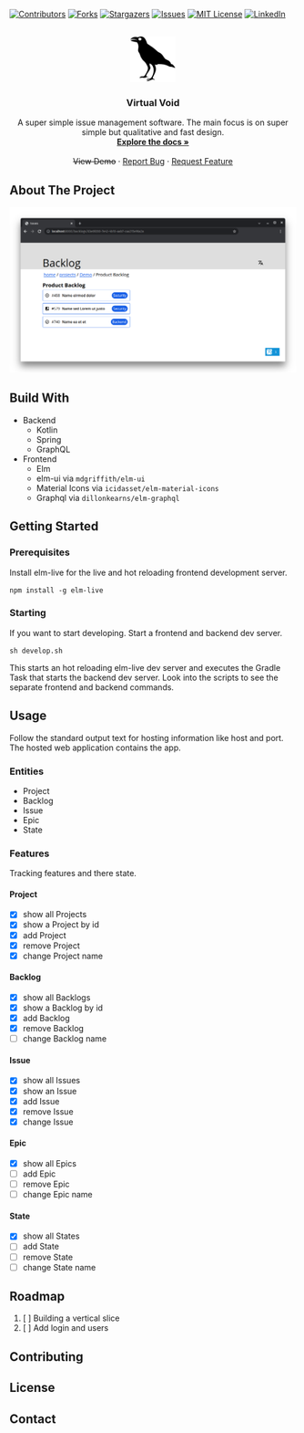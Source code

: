 <div id="top"></div>

[![Contributors][contributors-shield]][contributors-url]
[![Forks][forks-shield]][forks-url]
[![Stargazers][stars-shield]][stars-url]
[![Issues][issues-shield]][issues-url]
[![MIT License][license-shield]][license-url]
[![LinkedIn][linkedin-shield]][linkedin-url]


<!-- PROJECT LOGO -->
<br />
<div align="center">
  <a href="https://github.com/othneildrew/Best-README-Template">
    <img src="images/logo.svg" alt="Logo" width="80" height="80">
  </a>

<h3 align="center">Virtual Void</h3>
  <p align="center">
    A super simple issue management software. The main focus
    is on super simple but qualitative and fast design.
    <br />
    <a href="https://github.com/janekx21/VirtualVoid/wiki"><strong>Explore the docs &raquo;</strong></a>
    <br />
    <br />
    <span style="text-decoration: line-through" title="There is currently no demo hosted">View Demo</span>
    &middot;
    <a href="https://github.com/janekx21/VirtualVoid/issues">Report Bug</a>
    &middot;
    <a href="https://github.com/janekx21/VirtualVoid/issues">Request Feature</a>
  </p>
</div>

<!-- TABLE OF CONTENTS -->
<!-- TODO create
<details>
  <summary>Table of Contents</summary>
  <ol>
    <li>
      <a href="#about-the-project">About The Project</a>
      <ul>
        <li><a href="#built-with">Built With</a></li>
      </ul>
    </li>
    <li>
      <a href="#getting-started">Getting Started</a>
      <ul>
        <li><a href="#prerequisites">Prerequisites</a></li>
        <li><a href="#installation">Installation</a></li>
      </ul>
    </li>
    <li><a href="#usage">Usage</a></li>
    <li><a href="#roadmap">Roadmap</a></li>
    <li><a href="#contributing">Contributing</a></li>
    <li><a href="#license">License</a></li>
    <li><a href="#contact">Contact</a></li>
    <li><a href="#acknowledgments">Acknowledgments</a></li>
  </ol>
</details>
-->

## About The Project

![Product Name Screen Shot][product-screenshot]

<!-- TODO write something about the project -->

## Build With

- Backend
    - Kotlin
    - Spring
    - GraphQL
- Frontend
    - Elm
    - elm-ui via `mdgriffith/elm-ui`
    - Material Icons via `icidasset/elm-material-icons`
    - Graphql via `dillonkearns/elm-graphql`

## Getting Started

### Prerequisites

Install elm-live for the live and hot reloading frontend development server.

```shell
npm install -g elm-live
```

### Starting

If you want to start developing.
Start a frontend and backend dev server.

```shell
sh develop.sh
```

This starts an hot reloading elm-live dev server and executes the Gradle Task that starts the
backend dev server.
Look into the scripts to see the separate frontend and backend commands.

## Usage

Follow the standard output text for hosting information like host and port.
The hosted web application contains the app.

### Entities

- Project
- Backlog
- Issue
- Epic
- State

### Features

Tracking features and there state.

#### Project

- [x] show all Projects
- [x] show a Project by id
- [x] add Project
- [x] remove Project
- [x] change Project name

#### Backlog

- [x] show all Backlogs
- [x] show a Backlog by id
- [x] add Backlog
- [x] remove Backlog
- [ ] change Backlog name

#### Issue

- [x] show all Issues
- [x] show an Issue
- [x] add Issue
- [x] remove Issue
- [x] change Issue

#### Epic

- [x] show all Epics
- [ ] add Epic
- [ ] remove Epic
- [ ] change Epic name

#### State

- [x] show all States
- [ ] add State
- [ ] remove State
- [ ] change State name

## Roadmap

1. [ ] Building a vertical slice
2. [ ] Add login and users

## Contributing

## License

## Contact

[contributors-shield]: https://img.shields.io/github/contributors/janekx21/VirtualVoid.svg?style=for-the-badge

[contributors-url]: https://github.com/janekx21/VirtualVoid/graphs/contributors

[forks-shield]: https://img.shields.io/github/forks/janekx21/VirtualVoid.svg?style=for-the-badge

[forks-url]: https://github.com/janekx21/VirtualVoid/network/members

[stars-shield]: https://img.shields.io/github/stars/janekx21/VirtualVoid.svg?style=for-the-badge

[stars-url]: https://github.com/janekx21/VirtualVoid/stargazers

[issues-shield]: https://img.shields.io/github/issues/janekx21/VirtualVoid.svg?style=for-the-badge

[issues-url]: https://github.com/janekx21/VirtualVoid/issues

[license-shield]: https://img.shields.io/github/license/janekx21/VirtualVoid.svg?style=for-the-badge

[license-url]: https://github.com/janekx21/VirtualVoid/blob/master/LICENSE.txt

[linkedin-shield]: https://img.shields.io/badge/-LinkedIn-black.svg?style=for-the-badge&logo=linkedin&colorB=555

[linkedin-url]: https://linkedin.com/in/janekx21

[product-screenshot]: images/screenshot.png
